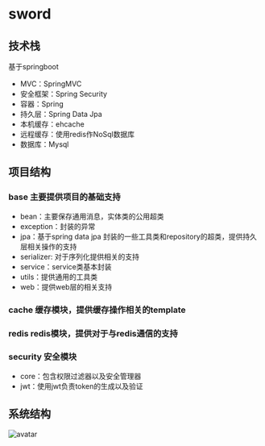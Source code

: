 # sword
## 技术栈
 基于springboot
 
 - MVC：SpringMVC
 - 安全框架：Spring Security
 - 容器：Spring
 - 持久层：Spring Data Jpa
 - 本机缓存：ehcache
 - 远程缓存：使用redis作NoSql数据库
 - 数据库：Mysql

## 项目结构
### base 主要提供项目的基础支持
 - bean：主要保存通用消息，实体类的公用超类
 - exception：封装的异常
 - jpa：基于spring data jpa 封装的一些工具类和repository的超类，提供持久层相关操作的支持
 - serializer: 对于序列化提供相关的支持
 - service：service类基本封装
 - utils：提供通用的工具类
 - web：提供web层的相关支持
 
### cache 缓存模块，提供缓存操作相关的template

### redis redis模块，提供对于与redis通信的支持

### security 安全模块
 - core：包含权限过滤器以及安全管理器
 - jwt：使用jwt负责token的生成以及验证

## 系统结构

  ![avatar](https://s1.ax1x.com/2018/08/06/Prcda9.png)
